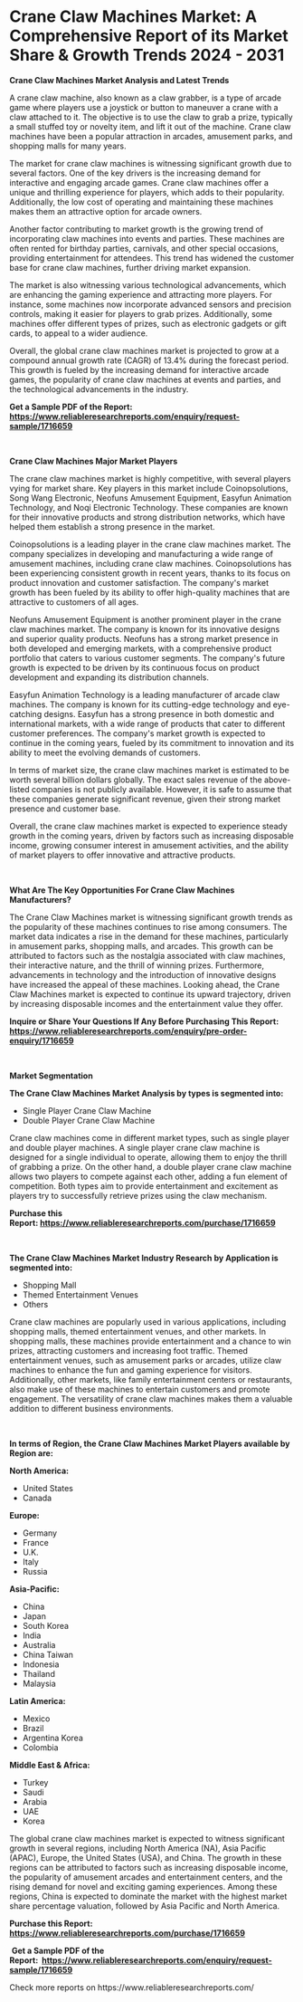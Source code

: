 <p><h1>Crane Claw Machines Market: A Comprehensive Report of its Market Share & Growth Trends 2024 - 2031</h1></p><p><strong>Crane Claw Machines Market Analysis and Latest Trends</strong></p>
<p><p>A crane claw machine, also known as a claw grabber, is a type of arcade game where players use a joystick or button to maneuver a crane with a claw attached to it. The objective is to use the claw to grab a prize, typically a small stuffed toy or novelty item, and lift it out of the machine. Crane claw machines have been a popular attraction in arcades, amusement parks, and shopping malls for many years.</p><p>The market for crane claw machines is witnessing significant growth due to several factors. One of the key drivers is the increasing demand for interactive and engaging arcade games. Crane claw machines offer a unique and thrilling experience for players, which adds to their popularity. Additionally, the low cost of operating and maintaining these machines makes them an attractive option for arcade owners.</p><p>Another factor contributing to market growth is the growing trend of incorporating claw machines into events and parties. These machines are often rented for birthday parties, carnivals, and other special occasions, providing entertainment for attendees. This trend has widened the customer base for crane claw machines, further driving market expansion.</p><p>The market is also witnessing various technological advancements, which are enhancing the gaming experience and attracting more players. For instance, some machines now incorporate advanced sensors and precision controls, making it easier for players to grab prizes. Additionally, some machines offer different types of prizes, such as electronic gadgets or gift cards, to appeal to a wider audience.</p><p>Overall, the global crane claw machines market is projected to grow at a compound annual growth rate (CAGR) of 13.4% during the forecast period. This growth is fueled by the increasing demand for interactive arcade games, the popularity of crane claw machines at events and parties, and the technological advancements in the industry.</p></p>
<p><strong>Get a Sample PDF of the Report:&nbsp; <a href="https://www.reliableresearchreports.com/enquiry/request-sample/1716659">https://www.reliableresearchreports.com/enquiry/request-sample/1716659</a></strong></p>
<p>&nbsp;</p>
<p><strong>Crane Claw Machines Major Market Players</strong></p>
<p><p>The crane claw machines market is highly competitive, with several players vying for market share. Key players in this market include Coinopsolutions, Song Wang Electronic, Neofuns Amusement Equipment, Easyfun Animation Technology, and Noqi Electronic Technology. These companies are known for their innovative products and strong distribution networks, which have helped them establish a strong presence in the market.</p><p>Coinopsolutions is a leading player in the crane claw machines market. The company specializes in developing and manufacturing a wide range of amusement machines, including crane claw machines. Coinopsolutions has been experiencing consistent growth in recent years, thanks to its focus on product innovation and customer satisfaction. The company's market growth has been fueled by its ability to offer high-quality machines that are attractive to customers of all ages.</p><p>Neofuns Amusement Equipment is another prominent player in the crane claw machines market. The company is known for its innovative designs and superior quality products. Neofuns has a strong market presence in both developed and emerging markets, with a comprehensive product portfolio that caters to various customer segments. The company's future growth is expected to be driven by its continuous focus on product development and expanding its distribution channels.</p><p>Easyfun Animation Technology is a leading manufacturer of arcade claw machines. The company is known for its cutting-edge technology and eye-catching designs. Easyfun has a strong presence in both domestic and international markets, with a wide range of products that cater to different customer preferences. The company's market growth is expected to continue in the coming years, fueled by its commitment to innovation and its ability to meet the evolving demands of customers.</p><p>In terms of market size, the crane claw machines market is estimated to be worth several billion dollars globally. The exact sales revenue of the above-listed companies is not publicly available. However, it is safe to assume that these companies generate significant revenue, given their strong market presence and customer base.</p><p>Overall, the crane claw machines market is expected to experience steady growth in the coming years, driven by factors such as increasing disposable income, growing consumer interest in amusement activities, and the ability of market players to offer innovative and attractive products.</p></p>
<p>&nbsp;</p>
<p><strong>What Are The Key Opportunities For Crane Claw Machines Manufacturers?</strong></p>
<p><p>The Crane Claw Machines market is witnessing significant growth trends as the popularity of these machines continues to rise among consumers. The market data indicates a rise in the demand for these machines, particularly in amusement parks, shopping malls, and arcades. This growth can be attributed to factors such as the nostalgia associated with claw machines, their interactive nature, and the thrill of winning prizes. Furthermore, advancements in technology and the introduction of innovative designs have increased the appeal of these machines. Looking ahead, the Crane Claw Machines market is expected to continue its upward trajectory, driven by increasing disposable incomes and the entertainment value they offer.</p></p>
<p><strong>Inquire or Share Your Questions If Any Before Purchasing This Report: <a href="https://www.reliableresearchreports.com/enquiry/pre-order-enquiry/1716659">https://www.reliableresearchreports.com/enquiry/pre-order-enquiry/1716659</a></strong></p>
<p>&nbsp;</p>
<p><strong>Market Segmentation</strong></p>
<p><strong>The Crane Claw Machines Market Analysis by types is segmented into:</strong></p>
<p><ul><li>Single Player Crane Claw Machine</li><li>Double Player Crane Claw Machine</li></ul></p>
<p><p>Crane claw machines come in different market types, such as single player and double player machines. A single player crane claw machine is designed for a single individual to operate, allowing them to enjoy the thrill of grabbing a prize. On the other hand, a double player crane claw machine allows two players to compete against each other, adding a fun element of competition. Both types aim to provide entertainment and excitement as players try to successfully retrieve prizes using the claw mechanism.</p></p>
<p><strong>Purchase this Report:&nbsp;<a href="https://www.reliableresearchreports.com/purchase/1716659">https://www.reliableresearchreports.com/purchase/1716659</a></strong></p>
<p>&nbsp;</p>
<p><strong>The Crane Claw Machines Market Industry Research by Application is segmented into:</strong></p>
<p><ul><li>Shopping Mall</li><li>Themed Entertainment Venues</li><li>Others</li></ul></p>
<p><p>Crane claw machines are popularly used in various applications, including shopping malls, themed entertainment venues, and other markets. In shopping malls, these machines provide entertainment and a chance to win prizes, attracting customers and increasing foot traffic. Themed entertainment venues, such as amusement parks or arcades, utilize claw machines to enhance the fun and gaming experience for visitors. Additionally, other markets, like family entertainment centers or restaurants, also make use of these machines to entertain customers and promote engagement. The versatility of crane claw machines makes them a valuable addition to different business environments.</p></p>
<p>&nbsp;</p>
<p><strong>In terms of Region, the Crane Claw Machines Market Players available by Region are:</strong></p>
<p>
    <p> <strong> North America: </strong>
        <ul>
            <li>United States</li>
            <li>Canada</li>
        </ul>
        </p> 
    <p> <strong> Europe: </strong>
        <ul>
            <li>Germany</li>
            <li>France</li>
            <li>U.K.</li>
            <li>Italy</li>
            <li>Russia</li>
        </ul>
        </p> 
    <p> <strong> Asia-Pacific: </strong>
        <ul>
            <li>China</li>
            <li>Japan</li>
            <li>South Korea</li>
            <li>India</li>
            <li>Australia</li>
            <li>China Taiwan</li>
            <li>Indonesia</li>
            <li>Thailand</li>
            <li>Malaysia</li>
        </ul>
        </p> 
    <p> <strong> Latin America: </strong>
        <ul>
            <li>Mexico</li>
            <li>Brazil</li>
            <li>Argentina Korea</li>
            <li>Colombia</li>
        </ul>
        </p> 
    <p> <strong> Middle East & Africa: </strong>
        <ul>
            <li>Turkey</li>
            <li>Saudi</li>
            <li>Arabia</li>
            <li>UAE</li>
            <li>Korea</li>
        </ul>
    </p>
    </p>
<p><p>The global crane claw machines market is expected to witness significant growth in several regions, including North America (NA), Asia Pacific (APAC), Europe, the United States (USA), and China. The growth in these regions can be attributed to factors such as increasing disposable income, the popularity of amusement arcades and entertainment centers, and the rising demand for novel and exciting gaming experiences. Among these regions, China is expected to dominate the market with the highest market share percentage valuation, followed by Asia Pacific and North America.</p></p>
<p><strong>Purchase this Report: <a href="https://www.reliableresearchreports.com/purchase/1716659">https://www.reliableresearchreports.com/purchase/1716659</a></strong></p>
<p>&nbsp;<strong>Get a Sample PDF of the Report:&nbsp;&nbsp;<a href="https://www.reliableresearchreports.com/enquiry/request-sample/1716659">https://www.reliableresearchreports.com/enquiry/request-sample/1716659</a></strong></p>
<p><strong></strong></p>
<p>Check more reports on https://www.reliableresearchreports.com/</p>